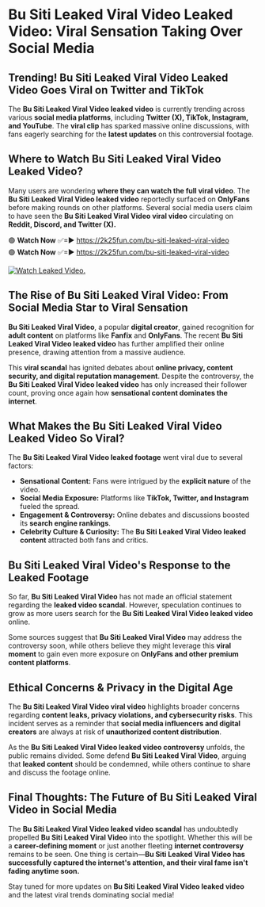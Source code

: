 # Bu Siti Leaked Viral Video Leaked Video: Viral Sensation Taking Over Social Media

## **Trending! Bu Siti Leaked Viral Video Leaked Video Goes Viral on Twitter and TikTok**
The **Bu Siti Leaked Viral Video leaked video** is currently trending across various **social media platforms**, including **Twitter (X), TikTok, Instagram, and YouTube**. The **viral clip** has sparked massive online discussions, with fans eagerly searching for the **latest updates** on this controversial footage.

## **Where to Watch Bu Siti Leaked Viral Video Leaked Video?**
Many users are wondering **where they can watch the full viral video**. The **Bu Siti Leaked Viral Video leaked video** reportedly surfaced on **OnlyFans** before making rounds on other platforms. Several social media users claim to have seen the **Bu Siti Leaked Viral Video viral video** circulating on **Reddit, Discord, and Twitter (X).**

🟢 **Watch Now** ✅=► https://2k25fun.com/bu-siti-leaked-viral-video  
🟢 **Watch Now** ✅=► https://2k25fun.com/bu-siti-leaked-viral-video  

[![Watch Leaked Video.](https://miro.medium.com/v2/resize:fit:828/format:webp/1*cilzJN44JGOrTw9NJCrNHA.gif "Watch Leaked Video")](https://2k25fun.com/bu-siti-leaked-viral-video)

## **The Rise of Bu Siti Leaked Viral Video: From Social Media Star to Viral Sensation**
**Bu Siti Leaked Viral Video**, a popular **digital creator**, gained recognition for **adult content** on platforms like **Fanfix** and **OnlyFans**. The recent **Bu Siti Leaked Viral Video leaked video** has further amplified their online presence, drawing attention from a massive audience.

This **viral scandal** has ignited debates about **online privacy, content security, and digital reputation management**. Despite the controversy, the **Bu Siti Leaked Viral Video leaked video** has only increased their follower count, proving once again how **sensational content dominates the internet**.

## **What Makes the Bu Siti Leaked Viral Video Leaked Video So Viral?**
The **Bu Siti Leaked Viral Video leaked footage** went viral due to several factors:
- **Sensational Content:** Fans were intrigued by the **explicit nature** of the video.
- **Social Media Exposure:** Platforms like **TikTok, Twitter, and Instagram** fueled the spread.
- **Engagement & Controversy:** Online debates and discussions boosted its **search engine rankings**.
- **Celebrity Culture & Curiosity:** The **Bu Siti Leaked Viral Video leaked content** attracted both fans and critics.

## **Bu Siti Leaked Viral Video's Response to the Leaked Footage**
So far, **Bu Siti Leaked Viral Video** has not made an official statement regarding the **leaked video scandal**. However, speculation continues to grow as more users search for the **Bu Siti Leaked Viral Video leaked video** online.

Some sources suggest that **Bu Siti Leaked Viral Video** may address the controversy soon, while others believe they might leverage this **viral moment** to gain even more exposure on **OnlyFans and other premium content platforms**.

## **Ethical Concerns & Privacy in the Digital Age**
The **Bu Siti Leaked Viral Video viral video** highlights broader concerns regarding **content leaks, privacy violations, and cybersecurity risks**. This incident serves as a reminder that **social media influencers and digital creators** are always at risk of **unauthorized content distribution**.

As the **Bu Siti Leaked Viral Video leaked video controversy** unfolds, the public remains divided. Some defend **Bu Siti Leaked Viral Video**, arguing that **leaked content** should be condemned, while others continue to share and discuss the footage online.

## **Final Thoughts: The Future of Bu Siti Leaked Viral Video in Social Media**
The **Bu Siti Leaked Viral Video leaked video scandal** has undoubtedly propelled **Bu Siti Leaked Viral Video** into the spotlight. Whether this will be a **career-defining moment** or just another fleeting **internet controversy** remains to be seen. One thing is certain—**Bu Siti Leaked Viral Video has successfully captured the internet's attention, and their viral fame isn't fading anytime soon.**

Stay tuned for more updates on **Bu Siti Leaked Viral Video leaked video** and the latest viral trends dominating social media!